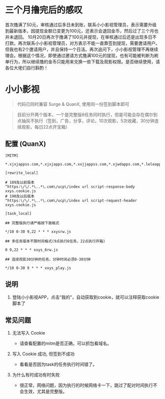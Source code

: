# 三个月撸完后的感叹

首次撸满了50元，审核通过后多日未到账，联系小小影视管理员，表示需要升级到最新版本，因提现金额已变更为100元，还表示会退回金币，然后过了三个月也并未退回。
10月20日再次于撸满了100元并提现，在审核通过后还是出现多日不打款。再次联系小小影视管理员，对方表示不能一直靠签到提现，需要邀请用户。但我也有2个邀请用户，并且保持一个日活。再次追问下，小小影视管理不再继续理会。根据这个情况，即使通过邀请方式撸满100元的提现，也有可能被判断为刷单行为，所以继续撸的金币只能用来兑换一些下载及观影权限。是否继续使用，请各位大佬们自行斟酌！

# 小小影视

> 代码已同时兼容 Surge & QuanX, 使用同一份签到脚本即可

> 目前分开两个版本，一个是完整版8任务同时执行，但是可能会存在偶尔到点抽风不执行（签到，广告，分享，评论，10次观影，5次收藏，30分钟连续观影，每日22点开宝箱）

## 配置 (QuanX)
```properties
[MITM]

*.xjxjappss.com,*.xjxjapps.com,*.xxjjappss.com,*.xjwdapps.com,*.leleapps.com,*.leyiapps.com,*.hpplay.cn,*.gqbyh.com

[rewrite_local]

# 189及以前版本
^https:\/\/.*\..*\.com\/ucp\/index url script-response-body xxys.cookie.js
# 190及以后版本
^https:\/\/.*\..*\.com\/ucp\/index url script-request-header xxys.cookie.js

[task_local]

## 完整版执行请严格按下面格式

*/10 0-30 9,22 * * * xxysrw.js

## 多任务版本不限时间格式(9点执行6任务，22点执行开箱)

0 9,22 * * * xxys_6rw.js

## 连续观影30分钟的任务，分钟时间必须0-30分钟

*/10 0-30 9 * * * xxys_play.js
```
## 说明

1. 登陆小小影视APP，点击“我的”，自动获取到cookie，就可以注释获取cookie脚本了


## 常见问题

1. 无法写入 Cookie

   - 请查看配置的mitm是否正确，可以抓包看域名。

2. 写入 Cookie 成功, 但签到不成功

   - 看看是否因为task的任务执行时间错了。

3. 为什么有时成功有时失败

   - 很正常，网络问题，因为执行的时候网络卡一下，跳过了配对时间执行不会生效，尤其是完整版。



